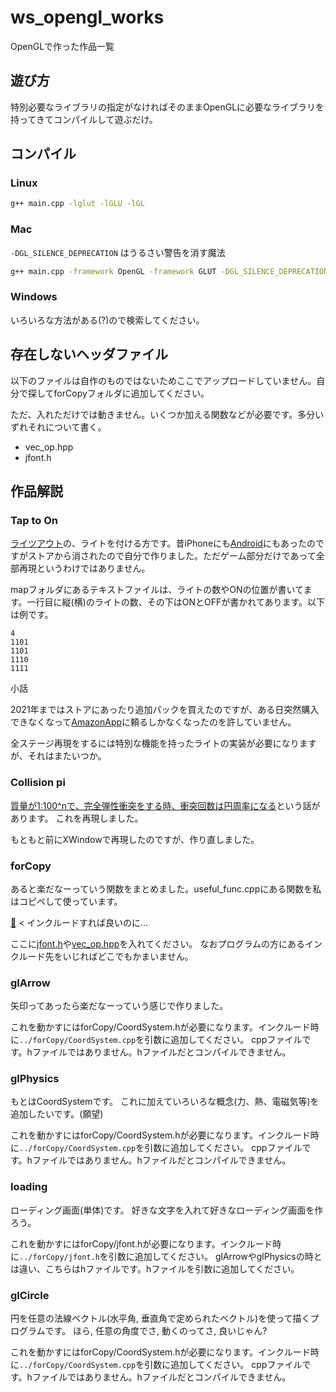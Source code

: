 # ws_opengl_works
OpenGLで作った作品一覧

## 遊び方
特別必要なライブラリの指定がなければそのままOpenGLに必要なライブラリを持ってきてコンパイルして遊ぶだけ。

## コンパイル
### Linux
```sh
g++ main.cpp -lglut -lGLU -lGL
```
### Mac
`-DGL_SILENCE_DEPRECATION` はうるさい警告を消す魔法
```sh
g++ main.cpp -framework OpenGL -framework GLUT -DGL_SILENCE_DEPRECATION
```
### Windows
いろいろな方法がある(?)ので検索してください。

## 存在しないヘッダファイル
以下のファイルは自作のものではないためここでアップロードしていません。自分で探してforCopyフォルダに追加してください。

ただ、入れただけでは動きません。いくつか加える関数などが必要です。多分いずれそれについて書く。
* vec_op.hpp
* jfont.h

## 作品解説
### Tap to On
[ライツアウト](https://ja.wikipedia.org/wiki/%E3%83%A9%E3%82%A4%E3%83%84%E3%82%A2%E3%82%A6%E3%83%88)の、ライトを付ける方です。昔iPhoneにも[Android](https://play.google.com/store/apps/details?id=com.gameday.TapToOn_Google)にもあったのですがストアから消されたので自分で作りました。ただゲーム部分だけであって全部再現というわけではありません。

mapフォルダにあるテキストファイルは、ライトの数やONの位置が書いてます。一行目に縦(横)のライトの数、その下はONとOFFが書かれてあります。以下は例です。
```
4
1101
1101
1110
1111
```

小話

2021年まではストアにあったり追加パックを買えたのですが、ある日突然購入できなくなって[AmazonApp](https://www.amazon.co.jp/dp/B00BWI2YO4)に頼るしかなくなったのを許していません。

全ステージ再現をするには特別な機能を持ったライトの実装が必要になりますが、それはまたいつか。

### Collision pi
[質量が1:100^nで、完全弾性衝突をする時、衝突回数は円周率になる](https://youtu.be/a-EOA3j3tw4)という話があります。
これを再現しました。

もともと前にXWindowで再現したのですが、作り直しました。

### forCopy
あると楽だなーっていう関数をまとめました。useful_func.cppにある関数を私はコピペして使っています。

[🤖](https://dic.pixiv.net/a/%E3%83%AD%E3%83%9C%E3%83%83%E3%83%88%28%E5%AD%A6%E3%81%B3%E8%80%83%E3%81%88%E3%82%8B%E6%AD%B4%E5%8F%B2%29) < インクルードすれば良いのに...

ここに[jfont.h](https://fujiwaratko.sakura.ne.jp/gcc/glut/glut.html)や[vec_op.hpp](https://github.com/birdwatcherYT/vec_op)を入れてください。
なおプログラムの方にあるインクルード先をいじればどこでもかまいません。

### glArrow
矢印ってあったら楽だなーっていう感じで作りました。

これを動かすにはforCopy/CoordSystem.hが必要になります。インクルード時に`../forCopy/CoordSystem.cpp`を引数に追加してください。
cppファイルです。hファイルではありません。hファイルだとコンパイルできません。

### glPhysics
もとはCoordSystemです。
これに加えていろいろな概念(力、熱、電磁気等)を追加したいです。(願望)

これを動かすにはforCopy/CoordSystem.hが必要になります。インクルード時に`../forCopy/CoordSystem.cpp`を引数に追加してください。
cppファイルです。hファイルではありません。hファイルだとコンパイルできません。

### loading
ローディング画面(単体)です。
好きな文字を入れて好きなローディング画面を作ろう。

これを動かすにはforCopy/jfont.hが必要になります。インクルード時に`../forCopy/jfont.h`を引数に追加してください。
glArrowやglPhysicsの時とは違い、こちらはhファイルです。hファイルを引数に追加してください。

### glCircle
円を任意の法線ベクトル(水平角, 垂直角で定められたベクトル)を使って描くプログラムです。
ほら, 任意の角度でさ, 動くのってさ, 良いじゃん?

これを動かすにはforCopy/CoordSystem.hが必要になります。インクルード時に`../forCopy/CoordSystem.cpp`を引数に追加してください。
cppファイルです。hファイルではありません。hファイルだとコンパイルできません。
